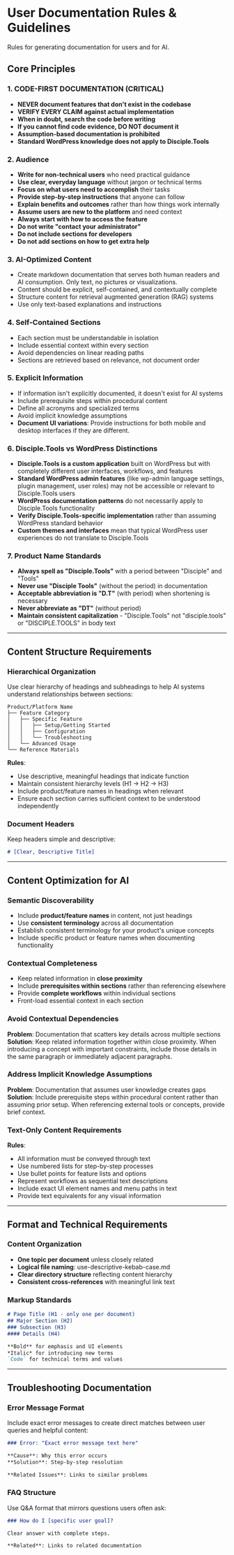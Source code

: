 # User Documentation Rules & Guidelines

Rules for generating documentation for users and for AI.

## Core Principles

### 1. CODE-FIRST DOCUMENTATION (CRITICAL)
- **NEVER document features that don't exist in the codebase**
- **VERIFY EVERY CLAIM against actual implementation**
- **When in doubt, search the code before writing**
- **If you cannot find code evidence, DO NOT document it**
- **Assumption-based documentation is prohibited**
- **Standard WordPress knowledge does not apply to Disciple.Tools**

### 2. Audience
- **Write for non-technical users** who need practical guidance
- **Use clear, everyday language** without jargon or technical terms
- **Focus on what users need to accomplish** their tasks
- **Provide step-by-step instructions** that anyone can follow
- **Explain benefits and outcomes** rather than how things work internally
- **Assume users are new to the platform** and need context
- **Always start with how to access the feature**
- **Do not write "contact your administrator"**
- **Do not include sections for developers**
- **Do not add sections on how to get extra help**

### 3. AI-Optimized Content
- Create markdown documentation that serves both human readers and AI consumption. Only text, no pictures or visualizations.
- Content should be explicit, self-contained, and contextually complete
- Structure content for retrieval augmented generation (RAG) systems
- Use only text-based explanations and instructions

### 4. Self-Contained Sections
- Each section must be understandable in isolation
- Include essential context within every section
- Avoid dependencies on linear reading paths
- Sections are retrieved based on relevance, not document order

### 5. Explicit Information
- If information isn't explicitly documented, it doesn't exist for AI systems
- Include prerequisite steps within procedural content
- Define all acronyms and specialized terms
- Avoid implicit knowledge assumptions
- **Document UI variations**: Provide instructions for both mobile and desktop interfaces if they are different.

### 6. Disciple.Tools vs WordPress Distinctions
- **Disciple.Tools is a custom application** built on WordPress but with completely different user interfaces, workflows, and features
- **Standard WordPress admin features** (like wp-admin language settings, plugin management, user roles) may not be accessible or relevant to Disciple.Tools users
- **WordPress documentation patterns** do not necessarily apply to Disciple.Tools functionality
- **Verify Disciple.Tools-specific implementation** rather than assuming WordPress standard behavior
- **Custom themes and interfaces** mean that typical WordPress user experiences do not translate to Disciple.Tools

### 7. Product Name Standards
- **Always spell as "Disciple.Tools"** with a period between "Disciple" and "Tools"
- **Never use "Disciple Tools"** (without the period) in documentation
- **Acceptable abbreviation is "D.T"** (with period) when shortening is necessary
- **Never abbreviate as "DT"** (without period)
- **Maintain consistent capitalization** - "Disciple.Tools" not "disciple.tools" or "DISCIPLE.TOOLS" in body text

---

## Content Structure Requirements

### Hierarchical Organization
Use clear hierarchy of headings and subheadings to help AI systems understand relationships between sections:

```
Product/Platform Name
├── Feature Category
│   ├── Specific Feature
│   │   ├── Setup/Getting Started
│   │   ├── Configuration
│   │   └── Troubleshooting
│   └── Advanced Usage
└── Reference Materials
```

**Rules**:
- Use descriptive, meaningful headings that indicate function
- Maintain consistent hierarchy levels (H1 → H2 → H3)
- Include product/feature names in headings when relevant
- Ensure each section carries sufficient context to be understood independently

### Document Headers
Keep headers simple and descriptive:
```markdown
# [Clear, Descriptive Title]
```

---

## Content Optimization for AI

### Semantic Discoverability
- Include **product/feature names** in content, not just headings
- Use **consistent terminology** across all documentation
- Establish consistent terminology for your product's unique concepts
- Include specific product or feature names when documenting functionality

### Contextual Completeness
- Keep related information in **close proximity**
- Include **prerequisites within sections** rather than referencing elsewhere
- Provide **complete workflows** within individual sections
- Front-load essential context in each section

### Avoid Contextual Dependencies
**Problem**: Documentation that scatters key details across multiple sections
**Solution**: Keep related information together within close proximity. When introducing a concept with important constraints, include those details in the same paragraph or immediately adjacent paragraphs.

### Address Implicit Knowledge Assumptions
**Problem**: Documentation that assumes user knowledge creates gaps
**Solution**: Include prerequisite steps within procedural content rather than assuming prior setup. When referencing external tools or concepts, provide brief context.

### Text-Only Content Requirements
**Rules**:
- All information must be conveyed through text
- Use numbered lists for step-by-step processes
- Use bullet points for feature lists and options
- Represent workflows as sequential text descriptions
- Include exact UI element names and menu paths in text
- Provide text equivalents for any visual information

---

## Format and Technical Requirements

### Content Organization
- **One topic per document** unless closely related
- **Logical file naming**: use-descriptive-kebab-case.md
- **Clear directory structure** reflecting content hierarchy
- **Consistent cross-references** with meaningful link text

### Markup Standards
```markdown
# Page Title (H1 - only one per document)
## Major Section (H2)
### Subsection (H3)
#### Details (H4)

**Bold** for emphasis and UI elements
*Italic* for introducing new terms
`Code` for technical terms and values
```

---

## Troubleshooting Documentation

### Error Message Format
Include exact error messages to create direct matches between user queries and helpful content:

```markdown
### Error: "Exact error message text here"

**Cause**: Why this error occurs
**Solution**: Step-by-step resolution

**Related Issues**: Links to similar problems
```

### FAQ Structure
Use Q&A format that mirrors questions users often ask:

```markdown
### How do I [specific user goal]?

Clear answer with complete steps.

**Related**: Links to related documentation
```